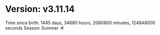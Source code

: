 # Version: v3.11.14
Time since birth: 1445 days, 34680 hours, 2080800 minutes, 124848000 seconds
Season: Summer ☀️
